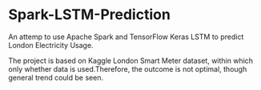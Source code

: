 # Spark-LSTM-Prediction
An attemp to use Apache Spark and TensorFlow Keras LSTM to predict London Electricity Usage. 

The project is based on Kaggle London Smart Meter dataset, within which only whether data is used.Therefore, the outcome is not optimal, though general trend could be seen.
